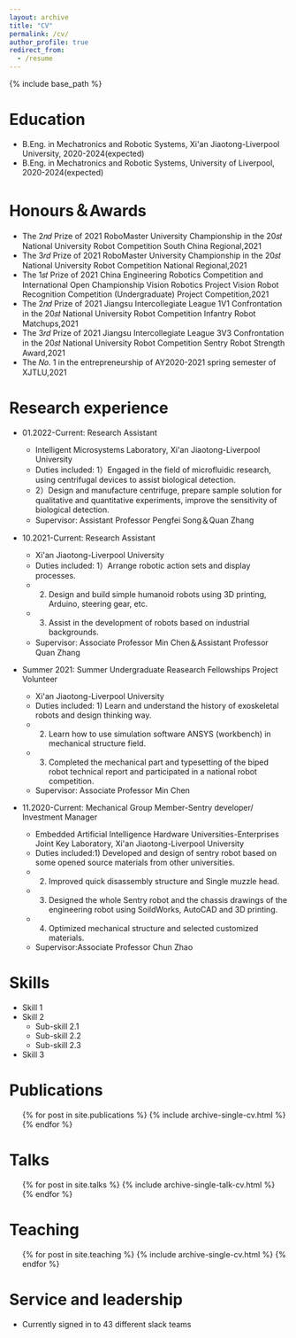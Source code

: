 ```yaml
---
layout: archive
title: "CV"
permalink: /cv/
author_profile: true
redirect_from:
  - /resume
---
```


{% include base_path %}

Education
======
* B.Eng. in Mechatronics and Robotic Systems, Xi'an Jiaotong-Liverpool University, 2020-2024(expected)
* B.Eng. in Mechatronics and Robotic Systems, University of Liverpool, 2020-2024(expected)

Honours＆Awards
======
* The 2𝑛𝑑 Prize of 2021 RoboMaster University Championship in the 20𝑠𝑡 National University Robot Competition South China Regional,2021 
* The 3𝑟𝑑 Prize of 2021 RoboMaster University Championship in the 20𝑠𝑡 National University Robot Competition National Regional,2021 
* The 1𝑠𝑡 Prize of 2021 China Engineering Robotics Competition and International Open Championship Vision Robotics Project Vision Robot Recognition Competition (Undergraduate) Project Competition,2021
* The 2𝑛𝑑 Prize of 2021 Jiangsu Intercollegiate League 1V1 Confrontation in the 20𝑠𝑡 National University Robot Competition Infantry Robot Matchups,2021 
* The 3𝑟𝑑 Prize of 2021 Jiangsu Intercollegiate League 3V3 Confrontation in the 20𝑠𝑡 National University Robot Competition Sentry Robot Strength Award,2021  
* The 𝑁𝑜. 1 in the entrepreneurship of AY2020-2021 spring semester of XJTLU,2021

Research experience
======
* 01.2022-Current: Research Assistant 
  * Intelligent Microsystems Laboratory, Xi'an Jiaotong-Liverpool University
  * Duties included: 1）Engaged in the field of microfluidic research, using centrifugal devices to assist biological detection.
  * 2）Design and manufacture centrifuge, prepare sample solution for qualitative and quantitative experiments, improve the sensitivity of biological detection.
  * Supervisor: Assistant Professor Pengfei Song＆Quan Zhang

* 10.2021-Current: Research Assistant 
  * Xi'an Jiaotong-Liverpool University
  * Duties included: 1）Arrange robotic action sets and display processes.
  * 2) Design and build simple humanoid robots using 3D printing, Arduino, steering gear, etc.
  * 3) Assist in the development of robots based on industrial backgrounds.
  * Supervisor: Associate Professor Min Chen＆Assistant Professor Quan Zhang

* Summer 2021: Summer Undergraduate Reasearch Fellowships Project Volunteer
  * Xi'an Jiaotong-Liverpool University
  * Duties included: 1) Learn and understand the history of exoskeletal robots and design thinking way.
  * 2) Learn how to use simulation software ANSYS (workbench) in mechanical structure field.
  * 3) Completed the mechanical part and typesetting of the biped robot technical report and participated in a national robot competition.
  * Supervisor: Associate Professor Min Chen

* 11.2020-Current: Mechanical Group Member-Sentry developer/ Investment Manager
  * Embedded Artificial Intelligence Hardware Universities-Enterprises Joint Key Laboratory, Xi'an Jiaotong-Liverpool University
  * Duties included:1) Developed and design of sentry robot based on some opened source materials from other universities.
  * 2) Improved quick disassembly structure and Single muzzle head.
  * 3) Designed the whole Sentry robot and the chassis drawings of the engineering robot using SoildWorks, AutoCAD and 3D printing.
  * 4) Optimized mechanical structure and selected customized materials.
  * Supervisor:Associate Professor Chun Zhao

Skills
======
* Skill 1
* Skill 2
  * Sub-skill 2.1
  * Sub-skill 2.2
  * Sub-skill 2.3
* Skill 3

Publications
======
  <ul>{% for post in site.publications %}
    {% include archive-single-cv.html %}
  {% endfor %}</ul>
  
Talks
======
  <ul>{% for post in site.talks %}
    {% include archive-single-talk-cv.html %}
  {% endfor %}</ul>
  
Teaching
======
  <ul>{% for post in site.teaching %}
    {% include archive-single-cv.html %}
  {% endfor %}</ul>
  
Service and leadership
======
* Currently signed in to 43 different slack teams
